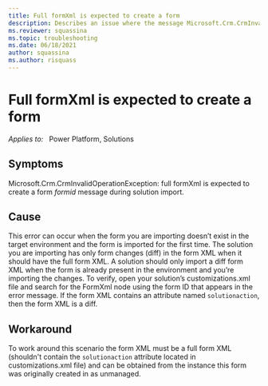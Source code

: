 ```yaml
---
title: Full formXml is expected to create a form
description: Describes an issue where the message Microsoft.Crm.CrmInvalidOperationException: full formXml is expected to create a form is displayed during solution import.
ms.reviewer: squassina
ms.topic: troubleshooting
ms.date: 06/18/2021
author: squassina
ms.author: risquass
---
```

# Full formXml is expected to create a form

_Applies to:_ &nbsp; Power Platform, Solutions

## Symptoms

Microsoft.Crm.CrmInvalidOperationException: full formXml is expected to create a form *formid* message during solution import.

## Cause

This error can occur when the form you are importing doesn’t exist in the target environment and the form is imported for the first time. The solution you are importing has only form changes (diff) in the form XML when it should have the full form XML. A solution should only import a diff form XML when the form is already present in the environment and you’re importing the changes. To verify, open your solution’s customizations.xml file and search for the FormXml node using the form ID that appears in the error message. If the form XML contains an attribute named `solutionaction`, then the form XML is a diff.

## Workaround

To work around this scenario the form XML must be a full form XML (shouldn't contain the `solutionaction` attribute located in customizations.xml file) and can be obtained from the instance this form was originally created in as unmanaged.
